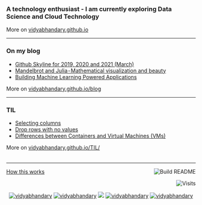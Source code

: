 ### A technology enthusiast - I am currently exploring Data Science and Cloud Technology 

More on [vidyabhandary.github.io](https://vidyabhandary.github.io)

<table><tr>

---

### On my blog
<!-- blog starts -->
* [Github Skyline for 2019, 2020 and 2021 (March)](https://vidyabhandary.github.io/blog/github/2021/03/07/github-skyline.html)
* [Mandelbrot and Julia - Mathematical visualization and beauty](https://vidyabhandary.github.io/blog/mathematics/2021/01/20/Mandelbrot-Julia.html)
* [Building Machine Learning Powered Applications](https://vidyabhandary.github.io/blog/books/2021/01/12/Building-Machine-Learning-Powered-Applications.html)
<!-- blog ends -->
More on [vidyabhandary.github.io/blog](https://vidyabhandary.github.io/blog/)
</tr>
<tr>

---
  
### TIL
<!-- tils starts -->

* [Selecting columns](https://github.com/vidyabhandary/til/blob/master/pandas-numpy/select_columns.md)
* [Drop rows with no values](https://github.com/vidyabhandary/til/blob/master/pandas-numpy/drop_na.md)
* [Differences between Containers and Virtual Machines (VMs)](https://github.com/vidyabhandary/til/blob/master/misc/ContainersVsVMs.md)
<!-- tils ends -->
More on [vidyabhandary.github.io/TIL/](https://vidyabhandary.github.io/TIL/)
</tr></table>

---

<a href="https://vidyabhandary.github.io/blog/github/2020/07/27/Self-updating-profile-readme.html">How this works</a>
<a href="https://github.com/vidyabhandary/vidyabhandary/actions"><img src="https://github.com/vidyabhandary/vidyabhandary/workflows/Build%20README/badge.svg" align="right" alt="Build README"></a> 

<a href="https://visitor-badge.laobi.icu/badge?page_id=vidyabhandary.visitor-badge&title=Visits"><img src="https://visitor-badge.laobi.icu/badge?page_id=vidyabhandary.visitor-badge&title=Visits" align="right" alt="Visits"></a> 

<p></br></p>
<p align="center">
  <a href="https://in.linkedin.com/in/vidyabhandary" target="blank"><img src="https://img.shields.io/badge/LinkedIn-0077B5?style=for-the-badge&logo=linkedin&logoColor=white" alt="vidyabhandary"/></a> 
  <a href="https://vidyabhandary.medium.com" target="blank"><img src="https://img.shields.io/badge/Medium-12100E?style=for-the-badge&logo=medium&logoColor=white" alt="vidyabhandary" /></a> 
  <a href="https://twitter.com/vidya_bhandary" target="blank"><img src="https://img.shields.io/badge/Twitter-1DA1F2?style=for-the-badge&logo=twitter&logoColor=white" /></a> 
    <a href="https://dev.to/vidyabhandary" target="blank"><img src="https://img.shields.io/badge/dev.to-0A0A0A?style=for-the-badge&logo=dev.to&logoColor=white" alt="vidyabhandary" /></a>
  <a href="https://kaggle.com/vidyabhandary" target="blank"><img src="https://img.shields.io/badge/KAGGLE-20BEFF?&style=for-the-badge&logo=kaggle&logoColor=white" alt="vidyabhandary"  /></a> 
</p>  

<!-- ### Hi there 👋 --->
<!--
<a href="https://in.linkedin.com/in/vidyabhandary"><img height="24" width="24" src="https://cdn.jsdelivr.net/npm/simple-icons@v3/icons/linkedin.svg" /></a>
-->
<!--
**vidyabhandary/vidyabhandary** is a ✨ _special_ ✨ repository because its `README.md` (this file) appears on your GitHub profile.
-->
<!--
Here are some ideas to get you started:

- 🔭 I’m currently working on ...
- 🌱 I’m currently learning ...
- 👯 I’m looking to collaborate on ...
- 🤔 I’m looking for help with ...
- 💬 Ask me about ...
- 📫 How to reach me: ...
- 😄 Pronouns: ...
- ⚡ Fun fact: ...
-->
